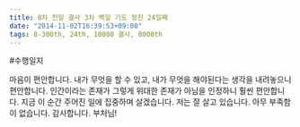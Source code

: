 ```yaml
---
title: 8차 천일 결사 3차 백일 기도 정진 24일째
date: "2014-11-02T16:39:53+09:00"
tags: 8-300th, 24th, 10000 결사, 8000th
---
```


#수행일지

마음이 편안합니다. 내가 무엇을 할 수 있고, 내가 무엇을 해야된다는 생각을 내려놓으니 편안합니다. 인간이라는 존재가 그렇게 위대한 존재가 아님을 인정하니 훨씬 편안합니다. 지금 이 순간 주어진 일에 집중하며 살겠습니다. 저는 잘 살고 있습니다. 아무 부족함이 없습니다. 감사합니다. 부처님!
